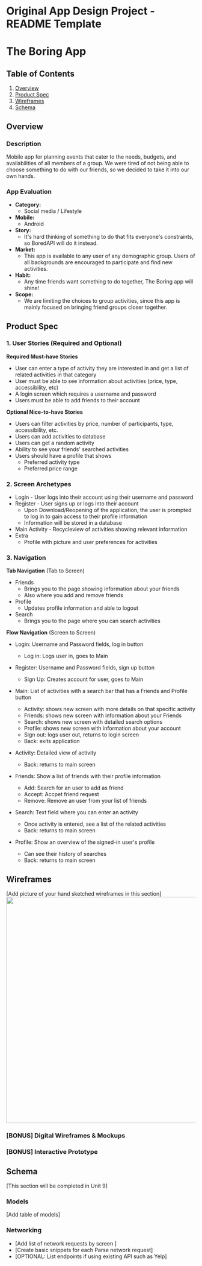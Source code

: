 Original App Design Project - README Template
===

# The Boring App

## Table of Contents
1. [Overview](#Overview)
1. [Product Spec](#Product-Spec)
1. [Wireframes](#Wireframes)
2. [Schema](#Schema)

## Overview
### Description
Mobile app for planning events that cater to the needs, budgets, and availabilities of all members of a group. We were tired of not being able to choose something to do with our friends, so we decided to take it into our own hands.

### App Evaluation
- **Category:**
    - Social media / Lifestyle
- **Mobile:**
    - Android
- **Story:**
    - It's hard thinking of something to do that fits everyone's constraints, so BoredAPI will do it instead.
- **Market:**
    - This app is available to any user of any demographic group. Users of all backgrounds are encouraged to participate and find new activities.
- **Habit:**
    - Any time friends want something to do together, The Boring app will shine!
- **Scope:**
    - We are limiting the choices to group activities, since this app is mainly focused on bringing friend groups closer together.

## Product Spec

### 1. User Stories (Required and Optional)

**Required Must-have Stories**


* User can enter a type of activity they are interested in and get a list of related activities in that category
* User must be able to see information about activities (price, type, accessibility, etc)
* A login screen which requires a username and password
* Users must be able to add friends to their account


**Optional Nice-to-have Stories**

* Users can filter activities by price, number of participants, type, accessibility, etc.
* Users can add activities to database
* Users can get a random activity
* Ability to see your friends' searched activities
* Users should have a profile that shows
    * Preferred activity type
    * Preferred price range

### 2. Screen Archetypes

* Login - User logs into their account using their username and password
* Register - User signs up or logs into their account
   * Upon Download/Reopening of the application, the user is prompted to log in to gain access to their profile information
   * Information will be stored in a database
* Main Activity - Recycleview of activities showing relevant information
* Extra
    * Profile with picture and user preferences for activities

### 3. Navigation

**Tab Navigation** (Tab to Screen)

* Friends
    * Brings you to the page showing information about your friends
    * Also where you add and remove friends
* Profile
    * Updates profile information and able to logout
* Search
    * Brings you to the page where you can search activities

**Flow Navigation** (Screen to Screen)

* Login: Username and Password fields, log in button
    * Log in: Logs user in, goes to Main
* Register: Username and Password fields, sign up button 
    * Sign Up: Creates account for user, goes to Main
* Main: List of activities with a search bar that has a Friends and Profile button

   * Activity: shows new screen with more details on that specific activity
   * Friends: shows new screen with information about your Friends
   * Search: shows new screen with detailed search options
   * Profile: shows new screen with information about your account
   * Sign out: logs user out, returns to login screen
   * Back: exits application
* Activity: Detailed view of activity
    * Back: returns to main screen
* Friends: Show a list of friends with their profile information
    * Add: Search for an user to add as friend
    * Accept: Accpet friend request
    * Remove: Remove an user from your list of friends
* Search: Text field where you can enter an activity
    * Once activity is entered, see a list of the related activities
    * Back: returns to main screen
* Profile: Show an overview of the signed-in user's profile
    * Can see their history of searches
    * Back: returns to main screen

## Wireframes
[Add picture of your hand sketched wireframes in this section]
<img src="YOUR_WIREFRAME_IMAGE_URL" width=600>

### [BONUS] Digital Wireframes & Mockups

### [BONUS] Interactive Prototype

## Schema 
[This section will be completed in Unit 9]
### Models
[Add table of models]
### Networking
- [Add list of network requests by screen ]
- [Create basic snippets for each Parse network request]
- [OPTIONAL: List endpoints if using existing API such as Yelp]
